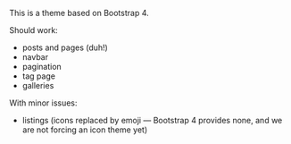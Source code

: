 This is a theme based on Bootstrap 4.

Should work:

* posts and pages (duh!)
* navbar
* pagination
* tag page
* galleries

With minor issues:

* listings (icons replaced by emoji — Bootstrap 4 provides none, and we are not forcing an icon theme yet)
